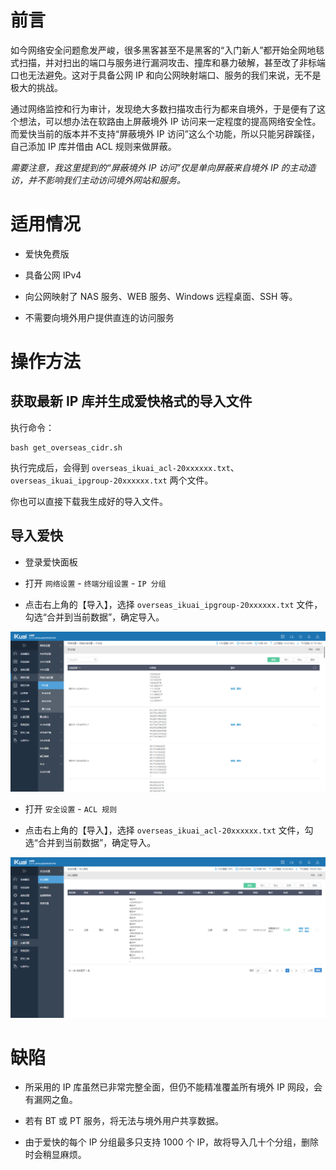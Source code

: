 # 前言

如今网络安全问题愈发严峻，很多黑客甚至不是黑客的“入门新人”都开始全网地毯式扫描，并对扫出的端口与服务进行漏洞攻击、撞库和暴力破解，甚至改了非标端口也无法避免。这对于具备公网 IP 和向公网映射端口、服务的我们来说，无不是极大的挑战。

通过网络监控和行为审计，发现绝大多数扫描攻击行为都来自境外，于是便有了这个想法，可以想办法在软路由上屏蔽境外 IP 访问来一定程度的提高网络安全性。而爱快当前的版本并不支持“屏蔽境外 IP 访问”这么个功能，所以只能另辟蹊径，自己添加 IP 库并借由 ACL 规则来做屏蔽。

*需要注意，我这里提到的“屏蔽境外 IP 访问”仅是单向屏蔽来自境外 IP 的主动造访，并不影响我们主动访问境外网站和服务。*


# 适用情况

- 爱快免费版

- 具备公网 IPv4

- 向公网映射了 NAS 服务、WEB 服务、Windows 远程桌面、SSH 等。

- 不需要向境外用户提供直连的访问服务


# 操作方法

## 获取最新 IP 库并生成爱快格式的导入文件

执行命令：

```
bash get_overseas_cidr.sh
```

执行完成后，会得到 `overseas_ikuai_acl-20xxxxxx.txt`、`overseas_ikuai_ipgroup-20xxxxxx.txt` 两个文件。

你也可以直接下载我生成好的导入文件。


## 导入爱快

- 登录爱快面板
  
- 打开 `网络设置` - `终端分组设置` - `IP 分组`
  
- 点击右上角的【导入】，选择 `overseas_ikuai_ipgroup-20xxxxxx.txt` 文件，勾选“合并到当前数据”，确定导入。
  
![IP 分组](img/1.png)

- 打开 `安全设置` - `ACL 规则`
  
- 点击右上角的【导入】，选择 `overseas_ikuai_acl-20xxxxxx.txt` 文件，勾选“合并到当前数据”，确定导入。

![ACL 规则](img/2.png)


# 缺陷

- 所采用的 IP 库虽然已非常完整全面，但仍不能精准覆盖所有境外 IP 网段，会有漏网之鱼。
  
- 若有 BT 或 PT 服务，将无法与境外用户共享数据。

- 由于爱快的每个 IP 分组最多只支持 1000 个 IP，故将导入几十个分组，删除时会稍显麻烦。
